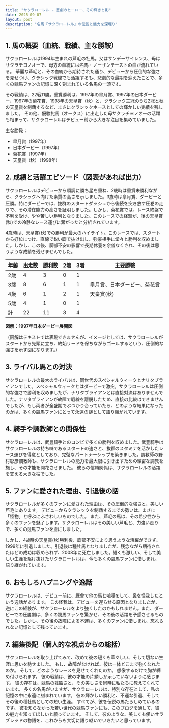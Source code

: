 ```yaml
---
title: "サクラローレル - 悲劇のヒーロー、その輝きと影"
date: 2025-09-07
layout: post
description: "名馬『サクラローレル』の伝説と魅力を深堀り"
---
```


## 1. 馬の概要（血統、戦績、主な勝鞍）

サクラローレルは1994年生まれの芦毛の牡馬。父はサンデーサイレンス、母はサクラチヨノオーで、母方の血統には名馬・ノーザンテーストの血が流れている。  華麗な芦毛と、その血統から期待された通り、デビューから圧倒的な強さを見せつけ、クラシック戦線でも活躍するも、悲劇的な最期を迎えたことで、多くの競馬ファンの記憶に深く刻まれている名馬の一頭です。

その戦績は、22戦11勝。重賞勝利は、1997年の皐月賞、1997年の日本ダービー、1997年の菊花賞、1998年の天皇賞（秋）と、クラシック三冠のうち2冠と秋の天皇賞を制覇するなど、まさにクラシックホースとしての輝かしい実績を残しました。  その他、優駿牝馬（オークス）に出走した母サクラチヨノオーの活躍も相まって、サクラローレルはデビュー前から大きな注目を集めていました。

主な勝鞍：

* 皐月賞（1997年）
* 日本ダービー（1997年）
* 菊花賞（1997年）
* 天皇賞（秋）（1998年）


## 2. 成績と活躍エピソード（図表があれば出力）

サクラローレルはデビューから順調に勝ち星を重ね、2歳時は重賞未勝利ながら、クラシックへ向けた素質の高さを示しました。3歳時は皐月賞、ダービーと圧勝。特にダービーでは、抜群のスタートダッシュから後続を突き放す圧巻の走りで、その潜在能力の高さを証明しました。しかし、菊花賞では、レース終盤で不利を受け、やや苦しい勝利となりました。このレースでの経験が、後の天皇賞(秋)での冷静なレース運びに繋がったと分析されています。

4歳時は、天皇賞(秋)での勝利が最大のハイライト。このレースでは、スタートから好位につけ、直線で鋭い脚で抜け出し、強豪相手に堂々と勝利を収めました。しかし、この後、脚部不安の影響で長期休養を余儀なくされ、その後は思うような成績を残せませんでした。

| 年齢 | 出走数 | 勝利数 | 2着 | 3着 | 主要勝鞍 |
|---|---|---|---|---|---|
| 2歳 | 4 | 3 | 0 | 1 |  |
| 3歳 | 8 | 6 | 1 | 1 | 皐月賞、日本ダービー、菊花賞 |
| 4歳 | 6 | 1 | 2 | 1 | 天皇賞(秋) |
| 5歳 | 4 | 1 | 0 | 1 |  |
| 計 | 22 | 11 | 3 | 4 |  |


**図解：1997年日本ダービー展開図**

（図解はテキストでは表現できませんが、イメージとしては、サクラローレルがスタートから先頭に立ち、終始リードを保ちながらゴールするという、圧倒的な強さを示す図になります。）


## 3. ライバル馬との対決

サクラローレルの最大のライバルは、同世代のスペシャルウィークとナリタブライアンでした。スペシャルウィークとはダービーで激突。サクラローレルは圧倒的な強さで勝利を収めましたが、ナリタブライアンとは直接対決はありませんでした。ナリタブライアンが故障で戦線を離脱したため、直接の比較はできませんでしたが、もし両者が全盛期でぶつかり合っていたら、どのような結果になったのかは、多くの競馬ファンにとって永遠の謎として語り継がれています。


## 4. 騎手や調教師との関係性

サクラローレルは、武豊騎手とのコンビで多くの勝利を収めました。武豊騎手はサクラローレルの持ち味であるスタートの速さと、抜群のスタミナを活かしたレース運びを得意としており、完璧なパートナーシップを築きました。調教師の野村彰彦調教師も、サクラローレルの能力を最大限に引き出すための緻密な調教を施し、その才能を開花させました。  彼らの信頼関係は、サクラローレルの活躍を支える大きな柱でした。


## 5. ファンに愛された理由、引退後の話

サクラローレルが多くのファンに愛された理由は、その圧倒的な強さと、美しい芦毛にあります。  デビューからクラシックを制覇するまでの勢いは、まさに「怪物」と呼ぶにふさわしいものでした。  また、芦毛の馬は、その希少性から多くのファンを魅了します。サクラローレルはその美しい芦毛と、力強い走りで、多くの競馬ファンを虜にしました。

しかし、4歳時の天皇賞(秋)勝利後、脚部不安により思うような活躍ができず、1999年に引退しました。引退後は種牡馬となりましたが、残念ながら期待されたほどの成功は収められず、2008年に死亡しました。短くも激しい、そして美しい生涯を駆け抜けたサクラローレルは、今も多くの競馬ファンに惜しまれ、語り継がれています。


## 6. おもしろハプニングや逸話

サクラローレルは、デビュー前に、厩舎で他の馬と喧嘩をして、鼻を怪我したという逸話があります。  この怪我は、デビューを遅らせる原因となりましたが、逆にこの経験が、サクラローレルをより強くしたのかもしれません。また、ダービーでの圧勝劇は、多くの競馬ファンを驚かせ、その後の活躍を予感させるものでした。しかし、その後の故障による不運は、多くのファンに惜しまれ、忘れられない記憶として残っています。


## 7. 編集後記（個人的な視点からの総括）

サクラローレルを取り上げてみて、改めて彼の短くも華々しい、そして切ない生涯に思いを馳せました。  もし、故障がなければ、彼は一体どこまで強くなれたのか。  そして、どのようなレースを見せてくれたのか。  想像するだけで胸が締め付けられます。  彼の戦績は、彼の才能の片鱗しか示していないように感じます。  彼の存在は、競馬の残酷さと、その美しさを同時に私たちに教えてくれています。  多くの名馬がいますが、サクラローレルは、特別な存在として、私の記憶の中に永遠に刻まれています。  彼の輝かしい勝利と、不運な引退、そしてその後の種牡馬としての短い生涯。  すべてが、彼を伝説の馬たらしめているのです。  彼を知らなかった若い世代の競馬ファンにも、このブログを通して、彼の魅力を知ってほしいと願っています。  そして、彼のような、美しくも儚いサラブレッドの物語を、これからも大切に語り継いでいきたいと思っています。

